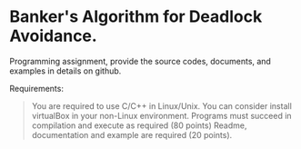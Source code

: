 # **Banker's Algorithm for Deadlock Avoidance.**

Programming assignment, provide the source codes, documents, and examples in details on github.

Requirements:
> You are required to use C/C++ in Linux/Unix. You can consider install virtualBox in your non-Linux environment.
> Programs must succeed in compilation and execute as required (80 points)
> Readme, documentation and example are required (20 points).

